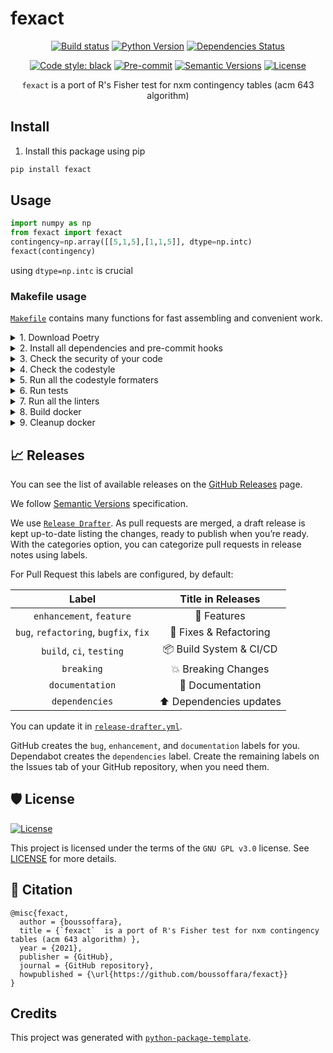 # fexact

<div align="center">

[![Build status](https://github.com/boussoffara/fexact/workflows/Run%20Tests/badge.svg?branch=master&event=push)](https://github.com/boussoffara/fexact/actions?query=workflow%3Abuild)
[![Python Version](https://img.shields.io/pypi/pyversions/fexact.svg)](https://pypi.org/project/fexact/)
[![Dependencies Status](https://img.shields.io/badge/dependencies-up%20to%20date-brightgreen.svg)](https://github.com/boussoffara/fexact/pulls?utf8=%E2%9C%93&q=is%3Apr%20author%3Aapp%2Fdependabot)

[![Code style: black](https://img.shields.io/badge/code%20style-black-000000.svg)](https://github.com/psf/black)
[![Pre-commit](https://img.shields.io/badge/pre--commit-enabled-brightgreen?logo=pre-commit&logoColor=white)](https://github.com/boussoffara/fexact/blob/master/.pre-commit-config.yaml)
[![Semantic Versions](https://img.shields.io/badge/%F0%9F%9A%80-semantic%20versions-informational.svg)](https://github.com/boussoffara/fexact/releases)
[![License](https://img.shields.io/github/license/boussoffara/fexact)](https://github.com/boussoffara/fexact/blob/master/LICENSE)

`fexact` is a port of R's Fisher test for nxm contingency tables (acm 643 algorithm)

</div>

## Install

1. Install this package using pip

```bash
pip install fexact
```

## Usage

```python
import numpy as np
from fexact import fexact
contingency=np.array([[5,1,5],[1,1,5]], dtype=np.intc)
fexact(contingency)
```

using  `dtype=np.intc` is crucial

### Makefile usage

[`Makefile`](https://github.com/boussoffara/fexact/blob/master/Makefile) contains many functions for fast assembling and convenient work.

<details>
<summary>1. Download Poetry</summary>
<p>

```bash
make download-poetry
```

</p>
</details>

<details>
<summary>2. Install all dependencies and pre-commit hooks</summary>
<p>

```bash
make install
```

If you do not want to install pre-commit hooks, run the command with the NO_PRE_COMMIT flag:

```bash
make install NO_PRE_COMMIT=1
```

</p>
</details>

<details>
<summary>3. Check the security of your code</summary>
<p>

```bash
make check-safety
```

This command launches a `Poetry` and `Pip` integrity check as well as identifies security issues with `Safety` and `Bandit`. By default, the build will not crash if any of the items fail. But you can set `STRICT=1` for the entire build, or you can configure strictness for each item separately.

```bash
make check-safety STRICT=1
```

or only for `safety`:

```bash
make check-safety SAFETY_STRICT=1
```

multiple

```bash
make check-safety PIP_STRICT=1 SAFETY_STRICT=1
```

> List of flags for `check-safety` (can be set to `1` or `0`): `STRICT`, `POETRY_STRICT`, `PIP_STRICT`, `SAFETY_STRICT`, `BANDIT_STRICT`.

</p>
</details>

<details>
<summary>4. Check the codestyle</summary>
<p>

The command is similar to `check-safety` but to check the code style, obviously. It uses `Black`, `Darglint`, `Isort`, and `Mypy` inside.

```bash
make check-style
```

It may also contain the `STRICT` flag.

```bash
make check-style STRICT=1
```

> List of flags for `check-style` (can be set to `1` or `0`): `STRICT`, `BLACK_STRICT`, `DARGLINT_STRICT`, `ISORT_STRICT`, `MYPY_STRICT`.

</p>
</details>

<details>
<summary>5. Run all the codestyle formaters</summary>
<p>

Codestyle uses `pre-commit` hooks, so ensure you've run `make install` before.

```bash
make codestyle
```

</p>
</details>

<details>
<summary>6. Run tests</summary>
<p>

```bash
make test
```

</p>
</details>

<details>
<summary>7. Run all the linters</summary>
<p>

```bash
make lint
```

the same as:

```bash
make test && make check-safety && make check-style
```

> List of flags for `lint` (can be set to `1` or `0`): `STRICT`, `POETRY_STRICT`, `PIP_STRICT`, `SAFETY_STRICT`, `BANDIT_STRICT`, `BLACK_STRICT`, `DARGLINT_STRICT`, `ISORT_STRICT`, `MYPY_STRICT`.

</p>
</details>

<details>
<summary>8. Build docker</summary>
<p>

```bash
make docker
```

which is equivalent to:

```bash
make docker VERSION=latest
```

More information [here](https://github.com/boussoffara/fexact/tree/master/docker).

</p>
</details>

<details>
<summary>9. Cleanup docker</summary>
<p>

```bash
make clean_docker
```

or to remove all build

```bash
make clean
```

More information [here](https://github.com/boussoffara/fexact/tree/master/docker).

</p>
</details>

## 📈 Releases

You can see the list of available releases on the [GitHub Releases](https://github.com/boussoffara/fexact/releases) page.

We follow [Semantic Versions](https://semver.org/) specification.

We use [`Release Drafter`](https://github.com/marketplace/actions/release-drafter). As pull requests are merged, a draft release is kept up-to-date listing the changes, ready to publish when you’re ready. With the categories option, you can categorize pull requests in release notes using labels.

For Pull Request this labels are configured, by default:

|               **Label**               |  **Title in Releases**  |
| :-----------------------------------: | :---------------------: |
|       `enhancement`, `feature`        |       🚀 Features       |
| `bug`, `refactoring`, `bugfix`, `fix` | 🔧 Fixes & Refactoring  |
|       `build`, `ci`, `testing`        | 📦 Build System & CI/CD |
|              `breaking`               |   💥 Breaking Changes   |
|            `documentation`            |    📝 Documentation     |
|            `dependencies`             | ⬆️ Dependencies updates |

You can update it in [`release-drafter.yml`](https://github.com/boussoffara/fexact/blob/master/.github/release-drafter.yml).

GitHub creates the `bug`, `enhancement`, and `documentation` labels for you. Dependabot creates the `dependencies` label. Create the remaining labels on the Issues tab of your GitHub repository, when you need them.

## 🛡 License

[![License](https://img.shields.io/github/license/boussoffara/fexact)](https://github.com/boussoffara/fexact/blob/master/LICENSE)

This project is licensed under the terms of the `GNU GPL v3.0` license. See [LICENSE](https://github.com/boussoffara/fexact/blob/master/LICENSE) for more details.

## 📃 Citation

```
@misc{fexact,
  author = {boussoffara},
  title = {`fexact`  is a port of R's Fisher test for nxm contingency tables (acm 643 algorithm) },
  year = {2021},
  publisher = {GitHub},
  journal = {GitHub repository},
  howpublished = {\url{https://github.com/boussoffara/fexact}}
}
```

## Credits

This project was generated with [`python-package-template`](https://github.com/TezRomacH/python-package-template).
